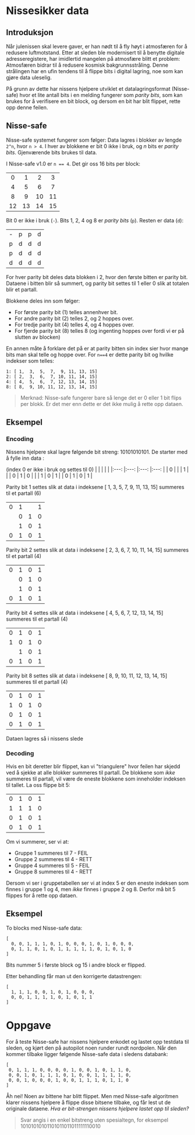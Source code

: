 # Nissesikker data

## Introduksjon
Når julenissen skal levere gaver, er han nødt til å fly høyt i atmosfæren for å redusere luftmotstand. Etter at sleden ble modernisert til å benytte digitale adresseregistere, har imidlertid mangelen på atmosfære blitt et problem: Atmosfæren bidrar til å redusere kosmisk bakgrunnsstråling. Denne strålingen har en ufin tendens til å flippe bits i digital lagring, noe som kan gjøre data uleselig.

På grunn av dette har nissens hjelpere utviklet et datalagringsformat (Nisse-safe) hvor et lite antall bits i en melding fungerer som *parity bits*, som kan brukes for å verifisere en bit block, og dersom en bit har blit flippet, rette opp denne feilen.

## Nisse-safe
Nisse-safe systemet fungerer som følger:
Data lagres i blokker av lengde `2^n`, hvor `n > 4`. I hver av blokkene er bit 0 ikke i bruk, og *n* bits er *parity bits*. Gjenværende bits brukes til data.

I Nisse-safe v1.0 er `n == 4`. Det gir oss 16 bits per block:

|   	|   	|   	|   	|
|:---:	|:---:	|:---:	|:---:	|
|   0	|   1	|   2	|   3	|
|   4  	|   5	|   6	|   7	|
|   8	|   9	|   10	|   11	|
|   12	|   13	|   14	|   15	|

Bit 0 er ikke i bruk (`-`). Bits 1, 2, 4 og 8 er *parity bits* (`p`). Resten er data (`d`):

|   	|   	|   	|   	|
|:---:	|:---:	|:---:	|:---:	|
|   -	|   p	|   p	|   d	|
|   p  	|   d	|   d	|   d	|
|   p	|   d	|   d	|   d	|
|   d	|   d	|   d	|   d	|

For hver parity bit deles data blokken i 2, hvor den første bitten er parity bit. Dataene i bitten blir så summert, og parity bit settes til 1 eller 0 slik at totalen blir et partall.

Blokkene deles inn som følger:

* For første parity bit (1) telles annenhver bit.
* For andre parity bit (2) telles 2, og 2 hoppes over.
* For tredje parity bit (4) telles 4, og 4 hoppes over.
* For fjerde parity bit (8) telles 8 (og ingenting hoppes over fordi vi er på slutten av blocken)

En annen måte å forklare det på er at parity bitten sin index sier hvor mange bits man skal telle og hoppe over. For `n==4` er dette parity bit og hvilke indekser som telles:
```
1: [ 1,  3,  5,  7,  9, 11, 13, 15]
2: [ 2,  3,  6,  7, 10, 11, 14, 15]
4: [ 4,  5,  6,  7, 12, 13, 14, 15]
8: [ 8,  9, 10, 11, 12, 13, 14, 15]
```

> Merknad: Nisse-safe fungerer bare så lenge det er 0 eller 1 bit flips per blokk. Er det mer enn dette er det ikke mulig å rette opp dataen.

## Eksempel

### Encoding
Nissens hjelpere skal lagre følgende bit streng: 10101010101. De starter med å fylle inn data :

(index 0 er ikke i bruk og settes til 0)
|   	|   	|   	|   	|
|:---:	|:---:	|:---:	|:---:	|
|   0	|   	|   	|   1	|
|     	|   0	|   1	|   0	|
|   	|   1	|   0	|   1	|
|   0	|   1	|   0	|   1	|


Parity bit 1 settes slik at data i indeksene [ 1,  3,  5,  7,  9, 11, 13, 15] summeres til et partall (6)

|   	|   	|   	|   	|
|:---:	|:---:	|:---:	|:---:	|
|   0	|   1	|   	|   1	|
|     	|   0	|   1	|   0	|
|   	|   1	|   0	|   1	|
|   0	|   1	|   0	|   1	|

Parity bit 2 settes slik at data i indeksene [ 2,  3,  6, 7, 10, 11, 14, 15] summeres til et partall (4)

|   	|   	|   	|   	|
|:---:	|:---:	|:---:	|:---:	|
|   0	|   1	|   0	|   1	|
|     	|   0	|   1	|   0	|
|   	|   1	|   0	|   1	|
|   0	|   1	|   0	|   1	|

Parity bit 4 settes slik at data i indeksene [ 4,  5,  6,  7, 12, 13, 14, 15] summeres til et partall (4)

|   	|   	|   	|   	|
|:---:	|:---:	|:---:	|:---:	|
|   0	|   1	|   0	|   1	|
|   1  	|   0	|   1	|   0	|
|   	|   1	|   0	|   1	|
|   0	|   1	|   0	|   1	|

Parity bit 8 settes slik at data i indeksene [ 8,  9, 10, 11, 12, 13, 14, 15] summeres til et partall (4)

|   	|   	|   	|   	|
|:---:	|:---:	|:---:	|:---:	|
|   0	|   1	|   0	|   1	|
|   1  	|   0	|   1	|   0	|
|   0	|   1	|   0	|   1	|
|   0	|   1	|   0	|   1	|

Dataen lagres så i nissens slede

### Decoding

Hvis en bit deretter blir flippet, kan vi "triangulere" hvor feilen har skjedd ved å sjekke at alle blokker summeres til partall. De blokkene som *ikke* summeres til partall, vil være de eneste blokkene som inneholder indeksen til tallet. La oss flippe bit 5:

|   	|   	|   	|   	|
|:---:	|:---:	|:---:	|:---:	|
|   0	|   1	|   0	|   1	|
|   1  	|   1	|   1	|   0	|
|   0	|   1	|   0	|   1	|
|   0	|   1	|   0	|   1	|

Om vi summerer, ser vi at:

* Gruppe 1 summeres til 7 - FEIL
* Gruppe 2 summeres til 4 - RETT
* Gruppe 4 summeres til 5 - FEIL
* Gruppe 8 summeres til 4 - RETT

Dersom vi ser i gruppetabellen ser vi at index 5 er den eneste indeksen som finnes i gruppe 1 og 4, men *ikke* finnes i gruppe 2 og 8. Derfor må bit 5 flippes for å rette opp dataen.

## Eksempel 
To blocks med Nisse-safe data:
```
[
  0, 0, 1, 1, 1, 0, 1, 0, 0, 0, 1, 0, 1, 0, 0, 0,
  0, 1, 1, 0, 1, 0, 1, 1, 1, 1, 1, 0, 1, 0, 1, 0
]
```
Bits nummer 5 i første block og 15 i andre block er flipped.

Etter behandling får man ut den korrigerte datastrengen:
```
[
  1, 1, 1, 0, 0, 1, 0, 1, 0, 0, 0,
  0, 0, 1, 1, 1, 1, 0, 1, 0, 1, 1
]
```

# Oppgave
For å teste Nisse-safe har nissens hjelpere enkodet og lastet opp testdata til sleden, og kjørt den på autopilot noen runder rundt nordpolen. Når den kommer tilbake ligger følgende Nisse-safe data i sledens databank:

```
[
 0, 1, 1, 1, 0, 0, 0, 0, 1, 0, 0, 1, 0, 1, 1, 0,
 0, 0, 1, 0, 1, 1, 1, 0, 1, 0, 0, 1, 1, 1, 1, 0,
 0, 0, 1, 0, 0, 0, 1, 0, 0, 1, 1, 1, 0, 1, 1, 0
]
```

Åh nei! Noen av bittene har blitt flippet. Men med Nisse-safe algoritmen klarer nissens hjelpere å flippe disse bitsene tilbake, og får lest ut de originale dataene. *Hva er bit-strengen nissens hjelpere lastet opp til sleden?*

> Svar angis i en enkel bitstreng uten spesialtegn, for eksempel 10101010101101011011011111110010